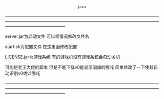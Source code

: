                                      java

——————————————————————————————————————————————————————————————————————————————————————

server.jar为启动文件 可以视情况修改文件名

start.sh为配置文件 在这里面修改配置

LICENSE.jar为游戏系统 有的游戏机没有游戏系统会自动关机

可能是老王大佬的脚本 但是不能下载v0能显示国旗的哪吒 简单修改了一下使其自动识别v0或v1哪吒

——————————————————————————————————————————————————————————————————————————————————————
